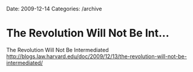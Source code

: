 Date: 2009-12-14
Categories: /archive

# The Revolution Will Not Be Int...

The Revolution Will Not Be Intermediated <a href="http://blogs.law.harvard.edu/doc/2009/12/13/the-revolution-will-not-be-intermediated/" rel="nofollow">http://blogs.law.harvard.edu/doc/2009/12/13/the-revolution-will-not-be-intermediated/</a>
